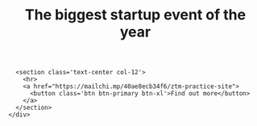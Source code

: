 <!DOCTYPE html>
<html>

<head>
  <title>Startup</title>

  <meta charset="utf-8">
  <meta name="viewport" content="width=device-width, initial-scale=1.0, shrink-to-fit=no">

  <!-- Google Fonts -->
  <link href="https://fonts.googleapis.com/css?family=Montserrat" rel="stylesheet">

  <!-- Bootstrap CSS from a CDN. This way you don't have to include the bootstrap file yourself -->
  <link rel="stylesheet" href="https://stackpath.bootstrapcdn.com/bootstrap/4.3.1/css/bootstrap.min.css"
    integrity="sha384-ggOyR0iXCbMQv3Xipma34MD+dH/1fQ784/j6cY/iJTQUOhcWr7x9JvoRxT2MZw1T" crossorigin="anonymous">

  <!-- Your own stylesheet -->
  <link rel="stylesheet" type="text/css" href="style.css">
</head>

<body>
  <div class='container d-flex align-items-center h-100'>
    <div class='row'>
      <header class='text-center col-12'>
        <h1 class='text-uppercase'><strong>The biggest startup event of the year</strong></h1>
      </header>

      <section class='text-center col-12'>
        <hr>
        <a href="https://mailchi.mp/40ae8ecb34f6/ztm-practice-site">
          <button class='btn btn-primary btn-xl'>Find out more</button>
        </a>
      </section>
    </div>
  </div>
</body>

</html>
